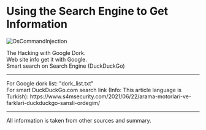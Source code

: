 # Using the Search Engine to Get Information

![OsCommandInjection](https://user-images.githubusercontent.com/81925511/168462225-24df1220-f890-4d84-b866-9005f259365a.png)

The Hacking with Google Dork.
<br>
Web site info get it with Google.<br>
Smart search on Search Engine (DuckDuckGo)
<hr>
For Google dork list: "dork_list.txt"<br>
For smart DuckDuckGo.com search link (Info: This article language is Turkish): https://www.s4msecurity.com/2021/06/22/arama-motorlari-ve-farklari-duckduckgo-sansli-ordegim/
<hr>
All information is taken from other sources and summary.
